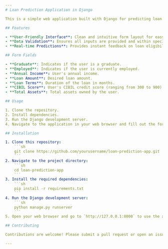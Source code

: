 ```yaml
---
# Loan Prediction Application in Django

This is a simple web application built with Django for predicting loan eligibility based on user inputs. The application takes into consideration various factors such as education status, employment status, annual income, loan amount, loan terms, CIBIL score, and total assets. 

## Features

- **User-Friendly Interface**: Clean and intuitive form layout for easy data input.
- **Data Validation**: Ensures all inputs are provided and within specified ranges (e.g., CIBIL score between 300 and 900).
- **Real-time Predictions**: Provides instant feedback on loan eligibility based on the input data.

## Form Fields

- **Graduate**: Indicates if the user is a graduate.
- **Employed**: Indicates if the user is currently employed.
- **Annual Income**: User's annual income.
- **Loan Amount**: Desired loan amount.
- **Loan Terms**: Duration of the loan in months.
- **CIBIL Score**: User's CIBIL credit score (ranging from 300 to 900).
- **Total Assets**: Total assets owned by the user.

## Usage

1. Clone the repository.
2. Install dependencies.
3. Run the Django development server.
4. Navigate to the application in your web browser and fill out the form to predict loan eligibility.

## Installation

1. Clone this repository:
    ```sh
    git clone https://github.com/yourusername/loan-prediction-app.git
    ```
2. Navigate to the project directory:
    ```sh
    cd loan-prediction-app
    ```
3. Install the required dependencies:
    ```sh
    pip install -r requirements.txt
    ```
4. Run the Django development server:
    ```sh
    python manage.py runserver
    ```
5. Open your web browser and go to `http://127.0.0.1:8000` to use the application.

## Contributing

Contributions are welcome! Please submit a pull request or open an issue to discuss any changes.

---
```

